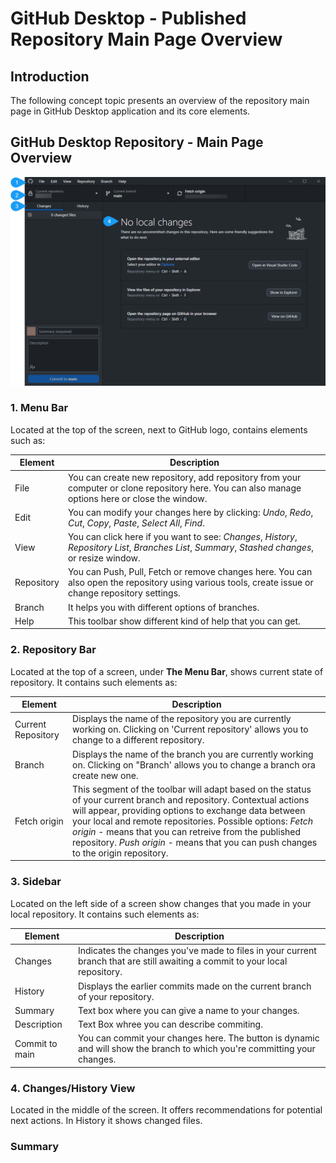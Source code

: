 # GitHub Desktop - Published Repository Main Page Overview 

## Introduction

The following concept topic presents an overview of the repository main page in GitHub Desktop application and its core elements. 

## GitHub Desktop Repository - Main Page Overview
![alt GitHub Desktop Repository](Github.png)


### 1. Menu Bar

Located at the top of the screen, next to GitHub logo, contains elements such as: 

| Element | Description   |
| ------- | -----------   |
| File | You can create new repository, add repository from your computer or clone repository here. You can also manage options here or close the window.|
| Edit | You can modify your changes here by clicking: *Undo*, *Redo*, *Cut*, *Copy*, *Paste*, *Select All*, *Find*.    |
| View | You can click here if you want to see: *Changes*, *History*, *Repository List*, *Branches List*, *Summary*, *Stashed changes*, or resize window. |
| Repository| You can Push, Pull, Fetch or remove changes here. You can also open the repository using various tools, create issue or change repository settings. |
| Branch | It helps you with different options of branches.|
| Help | This toolbar show different kind of help that you can get. |

### 2. Repository Bar

Located  at the top of a screen, under **The Menu Bar**, shows current state of repository. It contains such elements as:

| Element   | Description   |
| -------   | -----------   |
| Current Repository | Displays the name of the repository you are currently working on. Clicking on 'Current repository' allows you to change to a different repository. |
| Branch | Displays the name of the branch you are currently working on. Clicking on "Branch' allows you to change a branch ora create new one. |
| Fetch origin | This segment of the toolbar will adapt based on the status of your current branch and repository. Contextual actions will appear, providing options to exchange data between your local and remote repositories. Possible options: *Fetch origin* - means that you can retreive from the published repository. *Push origin* - means that you can push changes to the origin repository. |


### 3. Sidebar 

Located on the left side of a screen show changes that you made in your local repository. It contains such elements as:

| Element   | Description   |
| -------   | -----------   |
|Changes| Indicates the changes you've made to files in your current branch that are still awaiting a commit to your local repository.|
|History| Displays the earlier commits made on the current branch of your repository.|
|Summary| Text box where you can give a name to your changes.|
|Description| Text Box whree you can describe commiting.|
|Commit to main | You can commit your changes here. The button is dynamic and will show the branch to which you're committing your changes.|

### 4. Changes/History View

Located in the middle of the screen. It offers recommendations for potential next actions. In History it shows changed files. 

### Summary